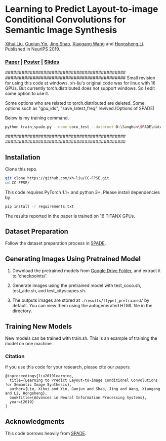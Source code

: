 # Learning to Predict Layout-to-image Conditional Convolutions for Semantic Image Synthesis

[Xihui Liu](https://xh-liu.github.io),  [Guojun Yin](https://gjyin91.github.io/), [Jing Shao](https://amandajshao.github.io/), [Xiaogang Wang](https://www.ee.cuhk.edu.hk/~xgwang/) and [Hongsheng Li](https://www.ee.cuhk.edu.hk/~hsli/).<br>
Published in NeurIPS 2019.

### [Paper](https://arxiv.org/abs/1910.06809) | [Poster](https://drive.google.com/open?id=10A2HdhI7kzDj3xelsxqlivtPQ3e5pVeQ) | [Slides](https://drive.google.com/open?id=1ocpgYFmRkG_myEMzWu7uFVx7_adJUD4r)


############################################
############################################
Small revision for using this code at windows.
xh-liu's original code was for linux with 16 GPUs.
But currently torch.distributed does not support windows.
So I edit some option to use it.

Some options who are related to torch.distributed are deleted.
Some options such as "gpu_ids", "save_latest_freq" revived.(Options of SPADE)


Below is my training command.
```bash
python train_spade.py --name coco_test --dataroot D:\Sanghun\SPADE\datasets\coco_stuff --batchSize 2 --ngpus_per_node 2 --gpu_ids 0,1
```
############################################
############################################

## Installation

Clone this repo.
```bash
git clone https://github.com/xh-liu/CC-FPSE.git
cd CC-FPSE/
```

This code requires PyTorch 1.1+ and python 3+. Please install dependencies by
```bash
pip install -r requirements.txt
```

The results reported in the paper is trained on 16 TITANX GPUs.

## Dataset Preparation

Follow the dataset preparation process in [SPADE](https://github.com/NVlabs/SPADE).

## Generating Images Using Pretrained Model

1. Download the pretrained models from [Google Drive Folder](https://drive.google.com/open?id=1m4JMtKLDfcXCW1HXHKz-fP6y3_SAaUqX), and extract it to 'checkpoints/'.

2. Generate images using the pretrained model with test_coco.sh, test_ade.sh, and test_cityscapes.sh.

3. The outputs images are stored at `./results/[type]_pretrained/` by default. You can view them using the autogenerated HTML file in the directory.

## Training New Models

New models can be trained with train.sh. This is an example of training the model on one machine.


### Citation
If you use this code for your research, please cite our papers.
```
@inproceedings{liu2019learning,
  title={Learning to Predict Layout-to-image Conditional Convolutions for Semantic Image Synthesis},
  author={Liu, Xihui and Yin, Guojun and Shao, Jing and Wang, Xiaogang and Li, Hongsheng},
  booktitle={Advances in Neural Information Processing Systems},
  year={2019}
}
```

## Acknowledgments
This code borrows heavily from [SPADE](https://github.com/NVlabs/SPADE).
